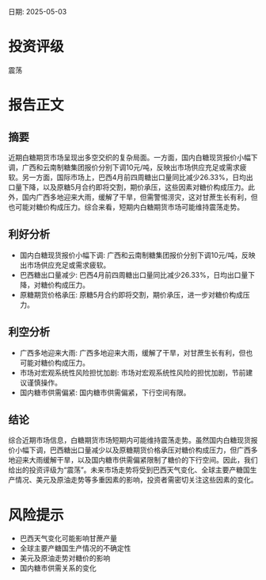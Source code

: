 
日期: 2025-05-03

# 投资评级

震荡

# 报告正文

## 摘要

近期白糖期货市场呈现出多空交织的复杂局面。一方面，国内白糖现货报价小幅下调，广西和云南制糖集团报价分别下调10元/吨，反映出市场供应充足或需求疲软。另一方面，国际市场上，巴西4月前四周糖出口量同比减少26.33%，日均出口量下降，以及原糖5月合约即将交割，期价承压，这些因素对糖价构成压力。此外，国内广西多地迎来大雨，缓解了干旱，但需警惕涝灾，这对甘蔗生长有利，但也可能对糖价构成压力。综合来看，短期内白糖期货市场可能维持震荡走势。

## 利好分析

* 国内白糖现货报价小幅下调: 广西和云南制糖集团报价分别下调10元/吨，反映出市场供应充足或需求疲软。
* 巴西糖出口量减少: 巴西4月前四周糖出口量同比减少26.33%，日均出口量下降，对糖价构成压力。
* 原糖期货价格承压: 原糖5月合约即将交割，期价承压，进一步对糖价构成压力。

## 利空分析

* 广西多地迎来大雨: 广西多地迎来大雨，缓解了干旱，对甘蔗生长有利，但也可能对糖价构成压力。
* 市场对宏观系统性风险担忧加剧: 市场对宏观系统性风险的担忧加剧，节前建议谨慎操作。
* 国内糖市供需偏紧: 国内糖市供需偏紧，下行空间有限。

## 结论

综合近期市场信息，白糖期货市场短期内可能维持震荡走势。虽然国内白糖现货报价小幅下调，巴西糖出口量减少以及原糖期货价格承压对糖价构成压力，但广西多地迎来大雨缓解干旱，以及国内糖市供需偏紧限制了糖价的下行空间。因此，我们给出的投资评级为“震荡”。未来市场走势将受到巴西天气变化、全球主要产糖国生产情况、美元及原油走势等多重因素的影响，投资者需密切关注这些因素的变化。

# 风险提示

* 巴西天气变化可能影响甘蔗产量
* 全球主要产糖国生产情况的不确定性
* 美元及原油走势对糖价的影响
* 国内糖市供需关系的变化
